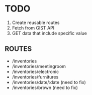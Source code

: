 # TODO

1. Create reusable routes
2. Fetch from GIST API
3. GET data that include specific value

## ROUTES

- /inventories
- /inventories/meetingroom
- /inventories/electronic
- /inventories/furnitures
- /inventories/date/:date (need to fix)
- /inventories/brown (need to fix)
